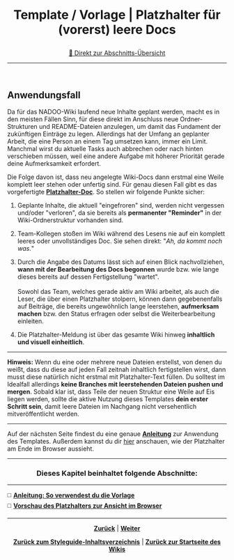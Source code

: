 # <p align="center">Template / Vorlage | Platzhalter für (vorerst) leere Docs</p>

<p align="center"><a href="#dieses-kapitel-beinhaltet-folgende-abschnitte">🚀 Direkt zur Abschnitts-Übersicht</a></p>

---
<br>

## Anwendungsfall

Da für das NADOO-Wiki laufend neue Inhalte geplant werden, macht es in den meisten Fällen Sinn, für diese direkt im Anschluss neue Ordner-Strukturen und README-Dateien anzulegen, um damit das Fundament der zukünftigen Einträge zu legen. Allerdings hat der Umfang an geplanter Arbeit, die eine Person an einem Tag umsetzen kann, immer ein Limit. Manchmal wirst du aktuelle Tasks auch abbrechen oder nach hinten verschieben müssen, weil eine andere Aufgabe mit höherer Priorität gerade deine Aufmerksamkeit erfordert.

Die Folge davon ist, dass neu angelegte Wiki-Docs dann erstmal eine Weile komplett leer stehen oder unfertig sind. Für genau diesen Fall gibt es das vorgefertigte [**Platzhalter-Doc**](/docs/00-willkommen/03-styleguide/00-platzhalter/01-anleitung/README.md/#die-vorlage---diesen-part-bitte-kopieren-und-in-neue-dokumente-übertragen). So stellen wir folgende Punkte sicher:

1. Geplante Inhalte, die aktuell "eingefroren" sind, werden nicht vergessen und/oder "verloren", da sie bereits als **permanenter "Reminder"** in der Wiki-Ordnerstruktur vorhanden sind.

2. Team-Kollegen stoßen im Wiki während des Lesens nie auf ein komplett leeres oder unvollständiges Doc. Sie sehen direkt: "_Ah, da kommt noch was._"

3. Durch die Angabe des Datums lässt sich auf einen Blick nachvollziehen, **wann mit der Bearbeitung des Docs begonnen** wurde bzw. wie lange dieses bereits auf dessen Fertigstellung "wartet". <br> <br>
   Sowohl das Team, welches gerade aktiv am Wiki arbeitet, als auch die Leser, die über einen Platzhalter stolpern, können dann gegebenenfalls auf Beiträge, die bereits ungewöhnlich lange leerstehen, **aufmerksam machen** bzw. den Status erfragen oder selbst die Weiterbearbeitung einleiten.

4. Die Platzhalter-Meldung ist über das gesamte Wiki hinweg **inhaltlich und visuell einheitlich**.

---

**Hinweis:** Wenn du eine oder mehrere neue Dateien erstellst, von denen du weißt, dass du diese auf jeden Fall zeitnah inhaltlich fertigstellen wirst, dann musst diese natürlich nicht erstmal mit Platzhalter-Text füllen. Du solltest im Idealfall allerdings **keine Branches mit leerstehenden Dateien pushen und mergen**. Sobald klar ist, dass Teile der neuen Struktur eine Weile auf Eis liegen werden, sollte die aktive Nutzung dieses Templates **dein erster Schritt sein**, damit leere Dateien im Nachgang nicht versehentlich mitveröffentlicht werden.

---

Auf der nächsten Seite findest du eine genaue [**Anleitung**](/docs/00-willkommen/03-styleguide/00-platzhalter/01-anleitung/README.md) zur Anwendung des Templates. Außerdem kannst du dir [hier](/docs/00-willkommen/03-styleguide/00-platzhalter/02-vorschau/README.md) anschauen, wie der Platzhalter am Ende im Browser aussieht.

---

### <p align="center">Dieses Kapitel beinhaltet folgende Abschnitte:</p>

---

◻️ [**Anleitung: So verwendest du die Vorlage**](/docs/00-willkommen/03-styleguide/00-platzhalter/01-anleitung/README.md) <br>
◻️ [**Vorschau des Platzhalters zur Ansicht im Browser**](/docs/00-willkommen/03-styleguide/00-platzhalter/02-vorschau/README.md)

---

<p align="center">
<a href="/docs/00-willkommen/03-styleguide/README.md"><strong>Zurück</strong></a> | 
<a href="/docs/00-willkommen/03-styleguide/00-platzhalter/01-anleitung/README.md"><strong>Weiter</strong></a>
</p>

<p align="center">
<a href="/docs/00-willkommen/03-styleguide/README.md/#inhaltsverzeichnis"><strong>Zurück zum Styleguide-Inhaltsverzeichnis</strong></a> | <a href="/docs/00-willkommen/README.md"><strong>Zurück zur Startseite des Wikis</strong></a>
</p>
